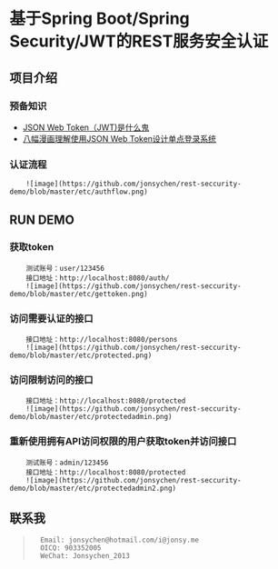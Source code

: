 # 基于Spring Boot/Spring Security/JWT的REST服务安全认证
## 项目介绍
### 预备知识
+ <a href="http://blog.leapoahead.com/2015/09/06/understanding-jwt/" target="_blank">JSON Web Token（JWT)是什么鬼</a>
+ <a href="http://blog.leapoahead.com/2015/09/07/user-authentication-with-jwt/" target="_blank">八幅漫画理解使用JSON Web Token设计单点登录系统</a>
### 认证流程
        ![image](https://github.com/jonsychen/rest-seccurity-demo/blob/master/etc/authflow.png)
## RUN DEMO
### 获取token
        测试账号：user/123456
        接口地址：http://localhost:8080/auth/
        ![image](https://github.com/jonsychen/rest-seccurity-demo/blob/master/etc/gettoken.png)
### 访问需要认证的接口
        接口地址：http://localhost:8080/persons
        ![image](https://github.com/jonsychen/rest-seccurity-demo/blob/master/etc/protected.png)
### 访问限制访问的接口
        接口地址：http://localhost:8080/protected
        ![image](https://github.com/jonsychen/rest-seccurity-demo/blob/master/etc/protectedadmin.png)
### 重新使用拥有API访问权限的用户获取token并访问接口
        测试账号：admin/123456
        接口地址：http://localhost:8080/protected
        ![image](https://github.com/jonsychen/rest-seccurity-demo/blob/master/etc/protectedadmin2.png)
## 联系我
>       Email: jonsychen@hotmail.com/i@jonsy.me
>       OICQ: 903352005
>       WeChat: Jonsychen_2013 
